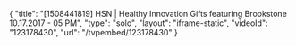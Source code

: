 {
    "title": "[1508441819] HSN | Healthy Innovation Gifts featuring Brookstone 10.17.2017 - 05 PM",
    "type": "solo",
    "layout": "iframe-static",
    "videoId": "123178430",
    "url": "\/tvpembed\/123178430"
}